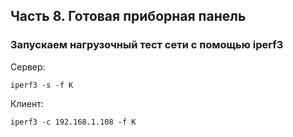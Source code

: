 ## Часть 8. Готовая приборная панель

### Запускаем нагрузочный тест сети с помощью iperf3
Сервер:

    iperf3 -s -f K

Клиент:

    iperf3 -c 192.168.1.108 -f K